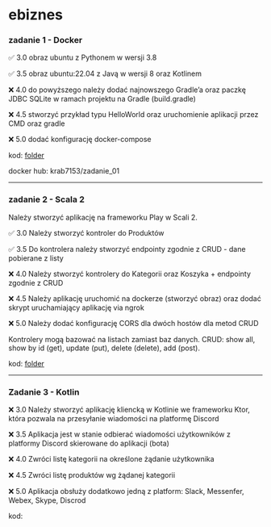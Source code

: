 # ebiznes

### zadanie 1 - Docker

✅ 3.0 obraz ubuntu z Pythonem w wersji 3.8

✅ 3.5 obraz ubuntu:22.04 z Javą w wersji 8 oraz Kotlinem

❌ 4.0 do powyższego należy dodać najnowszego Gradle’a oraz paczkę JDBC SQLite w ramach projektu na Gradle (build.gradle)

❌ 4.5 stworzyć przykład typu HelloWorld oraz uruchomienie aplikacji przez CMD oraz gradle

❌ 5.0 dodać konfigurację docker-compose

kod: [folder](https://github.com/homosum1/ebiznes/tree/main/zadanie_01)

docker hub: krab7153/zadanie_01

---

### zadanie 2 - Scala 2

Należy stworzyć aplikację na frameworku Play w Scali 2.

✅ 3.0 Należy stworzyć kontroler do Produktów

✅ 3.5 Do kontrolera należy stworzyć endpointy zgodnie z CRUD - dane pobierane z listy

❌ 4.0 Należy stworzyć kontrolery do Kategorii oraz Koszyka + endpointy zgodnie z CRUD

❌ 4.5 Należy aplikację uruchomić na dockerze (stworzyć obraz) oraz dodać skrypt uruchamiający aplikację via ngrok

❌ 5.0 Należy dodać konfigurację CORS dla dwóch hostów dla metod CRUD

Kontrolery mogą bazować na listach zamiast baz danych. CRUD: show all, show by id (get), update (put), delete (delete), add (post).

kod: [folder](https://github.com/homosum1/ebiznes/tree/main/zadanie_02)

---

### Zadanie 3 - Kotlin

❌ 3.0 Należy stworzyć aplikację kliencką w Kotlinie we frameworku Ktor, która pozwala na przesyłanie wiadomości na platformę Discord

❌ 3.5 Aplikacja jest w stanie odbierać wiadomości użytkowników z platformy Discord skierowane do aplikacji (bota)

❌ 4.0 Zwróci listę kategorii na określone żądanie użytkownika

❌ 4.5 Zwróci listę produktów wg żądanej kategorii

❌ 5.0 Aplikacja obsłuży dodatkowo jedną z platform: Slack, Messenfer, Webex, Skype, Discrod

kod: 
